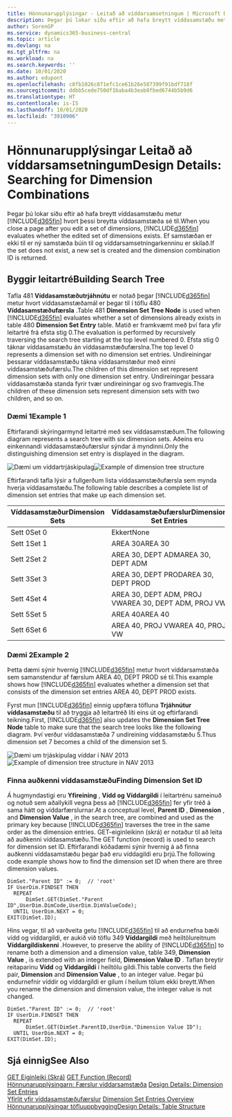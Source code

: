 ```yaml
---
title: Hönnunarupplýsingar - Leitað að víddarsamsetningum | Microsoft Docs
description: Þegar þú lokar síðu eftir að hafa breytt víddasamstæðu metur Business Central hvort þessi breytta víddasamstæða sé til. Ef samstæðan er ekki til er ný samstæða búin til og víddarsamsetningarkenninu er skilað.
author: SorenGP
ms.service: dynamics365-business-central
ms.topic: article
ms.devlang: na
ms.tgt_pltfrm: na
ms.workload: na
ms.search.keywords: ''
ms.date: 10/01/2020
ms.author: edupont
ms.openlocfilehash: c8fb1026c871efc1ce61b26e587399f91bdf718f
ms.sourcegitcommit: ddbb5cede750df1baba4b3eab8fbed6744b5b9d6
ms.translationtype: HT
ms.contentlocale: is-IS
ms.lasthandoff: 10/01/2020
ms.locfileid: "3910906"
---
```

# <a name="design-details-searching-for-dimension-combinations"></a><span data-ttu-id="90b21-104">Hönnunarupplýsingar Leitað að víddarsamsetningum</span><span class="sxs-lookup"><span data-stu-id="90b21-104">Design Details: Searching for Dimension Combinations</span></span>
<span data-ttu-id="90b21-105">Þegar þú lokar síðu eftir að hafa breytt víddasamstæðu metur [!INCLUDE[d365fin](includes/d365fin_md.md)] hvort þessi breytta víddasamstæða sé til.</span><span class="sxs-lookup"><span data-stu-id="90b21-105">When you close a page after you edit a set of dimensions, [!INCLUDE[d365fin](includes/d365fin_md.md)] evaluates whether the edited set of dimensions exists.</span></span> <span data-ttu-id="90b21-106">Ef samstæðan er ekki til er ný samstæða búin til og víddarsamsetningarkenninu er skilað.</span><span class="sxs-lookup"><span data-stu-id="90b21-106">If the set does not exist, a new set is created and the dimension combination ID is returned.</span></span>  

## <a name="building-search-tree"></a><span data-ttu-id="90b21-107">Byggir leitartré</span><span class="sxs-lookup"><span data-stu-id="90b21-107">Building Search Tree</span></span>  
 <span data-ttu-id="90b21-108">Tafla 481 **Víddasamstæðutrjáhnútu** er notað þegar [!INCLUDE[d365fin](includes/d365fin_md.md)] metur hvort víddasamstæðamál er þegar til í töflu 480 **Víddasamstæðufærsla** .</span><span class="sxs-lookup"><span data-stu-id="90b21-108">Table 481 **Dimension Set Tree Node** is used when [!INCLUDE[d365fin](includes/d365fin_md.md)] evaluates whether a set of dimensions already exists in table 480 **Dimension Set Entry** table.</span></span> <span data-ttu-id="90b21-109">Matið er framkvæmt með því fara yfir leitartré frá efsta stig 0.</span><span class="sxs-lookup"><span data-stu-id="90b21-109">The evaluation is performed by recursively traversing the search tree starting at the top level numbered 0.</span></span> <span data-ttu-id="90b21-110">Efsta stig 0 táknar víddasamstæðu án víddasamstæðufærslna.</span><span class="sxs-lookup"><span data-stu-id="90b21-110">The top level 0 represents a dimension set with no dimension set entries.</span></span> <span data-ttu-id="90b21-111">Undireiningar þessarar víddasamstæðu tákna víddasamstæður með einni víddasamstæðufærslu.</span><span class="sxs-lookup"><span data-stu-id="90b21-111">The children of this dimension set represent dimension sets with only one dimension set entry.</span></span> <span data-ttu-id="90b21-112">Undireiningar þessara víddasamstæða standa fyrir tvær undireiningar og svo framvegis.</span><span class="sxs-lookup"><span data-stu-id="90b21-112">The children of these dimension sets represent dimension sets with two children, and so on.</span></span>  

### <a name="example-1"></a><span data-ttu-id="90b21-113">Dæmi 1</span><span class="sxs-lookup"><span data-stu-id="90b21-113">Example 1</span></span>  
 <span data-ttu-id="90b21-114">Eftirfarandi skýringarmynd leitartré með sex víddasamstæðum.</span><span class="sxs-lookup"><span data-stu-id="90b21-114">The following diagram represents a search tree with six dimension sets.</span></span> <span data-ttu-id="90b21-115">Aðeins eru einkennandi víddasamstæðufærslur sýndar á myndinni.</span><span class="sxs-lookup"><span data-stu-id="90b21-115">Only the distinguishing dimension set entry is displayed in the diagram.</span></span>  

 <span data-ttu-id="90b21-116">![Dæmi um víddartrjáskipulag](media/nav2013_dimension_tree.png "Dæmi um trjáskipulag víddar")</span><span class="sxs-lookup"><span data-stu-id="90b21-116">![Example of dimension tree structure](media/nav2013_dimension_tree.png "Example of dimension tree structure")</span></span>  

 <span data-ttu-id="90b21-117">Eftirfarandi tafla lýsir a fullgerðum lista víddasamstæðufærsla sem mynda hverja víddasamstæðu.</span><span class="sxs-lookup"><span data-stu-id="90b21-117">The following table describes a complete list of dimension set entries that make up each dimension set.</span></span>  

|<span data-ttu-id="90b21-118">Víddasamstæður</span><span class="sxs-lookup"><span data-stu-id="90b21-118">Dimension Sets</span></span>|<span data-ttu-id="90b21-119">Víddasamstæðufærslur</span><span class="sxs-lookup"><span data-stu-id="90b21-119">Dimension Set Entries</span></span>|  
|--------------------|---------------------------|  
|<span data-ttu-id="90b21-120">Sett 0</span><span class="sxs-lookup"><span data-stu-id="90b21-120">Set 0</span></span>|<span data-ttu-id="90b21-121">Ekkert</span><span class="sxs-lookup"><span data-stu-id="90b21-121">None</span></span>|  
|<span data-ttu-id="90b21-122">Sett 1</span><span class="sxs-lookup"><span data-stu-id="90b21-122">Set 1</span></span>|<span data-ttu-id="90b21-123">AREA 30</span><span class="sxs-lookup"><span data-stu-id="90b21-123">AREA 30</span></span>|  
|<span data-ttu-id="90b21-124">Sett 2</span><span class="sxs-lookup"><span data-stu-id="90b21-124">Set 2</span></span>|<span data-ttu-id="90b21-125">AREA 30, DEPT ADM</span><span class="sxs-lookup"><span data-stu-id="90b21-125">AREA 30, DEPT ADM</span></span>|  
|<span data-ttu-id="90b21-126">Sett 3</span><span class="sxs-lookup"><span data-stu-id="90b21-126">Set 3</span></span>|<span data-ttu-id="90b21-127">AREA 30, DEPT PROD</span><span class="sxs-lookup"><span data-stu-id="90b21-127">AREA 30, DEPT PROD</span></span>|  
|<span data-ttu-id="90b21-128">Sett 4</span><span class="sxs-lookup"><span data-stu-id="90b21-128">Set 4</span></span>|<span data-ttu-id="90b21-129">AREA 30, DEPT ADM, PROJ VW</span><span class="sxs-lookup"><span data-stu-id="90b21-129">AREA 30, DEPT ADM, PROJ VW</span></span>|  
|<span data-ttu-id="90b21-130">Sett 5</span><span class="sxs-lookup"><span data-stu-id="90b21-130">Set 5</span></span>|<span data-ttu-id="90b21-131">AREA 40</span><span class="sxs-lookup"><span data-stu-id="90b21-131">AREA 40</span></span>|  
|<span data-ttu-id="90b21-132">Sett 6</span><span class="sxs-lookup"><span data-stu-id="90b21-132">Set 6</span></span>|<span data-ttu-id="90b21-133">AREA 40, PROJ VW</span><span class="sxs-lookup"><span data-stu-id="90b21-133">AREA 40, PROJ VW</span></span>|  

### <a name="example-2"></a><span data-ttu-id="90b21-134">Dæmi 2</span><span class="sxs-lookup"><span data-stu-id="90b21-134">Example 2</span></span>  
 <span data-ttu-id="90b21-135">Þetta dæmi sýnir hvernig [!INCLUDE[d365fin](includes/d365fin_md.md)] metur hvort víddarsamstæða sem samanstendur af færslum AREA 40, DEPT PROD sé til.</span><span class="sxs-lookup"><span data-stu-id="90b21-135">This example shows how [!INCLUDE[d365fin](includes/d365fin_md.md)] evaluates whether a dimension set that consists of the dimension set entries AREA 40, DEPT PROD exists.</span></span>  

 <span data-ttu-id="90b21-136">Fyrst mun [!INCLUDE[d365fin](includes/d365fin_md.md)] einnig uppfæra töfluna **Trjáhnútur víddasamstæðu** til að tryggja að leitartréð líti eins út og eftirfarandi teikning.</span><span class="sxs-lookup"><span data-stu-id="90b21-136">First, [!INCLUDE[d365fin](includes/d365fin_md.md)] also updates the **Dimension Set Tree Node** table to make sure that the search tree looks like the following diagram.</span></span> <span data-ttu-id="90b21-137">Því verður víddasamstæða 7 undireining víddasamstæðu 5.</span><span class="sxs-lookup"><span data-stu-id="90b21-137">Thus dimension set 7 becomes a child of the dimension set 5.</span></span>  

 <span data-ttu-id="90b21-138">![Dæmi um  trjáskipulag víddar í NAV 2013](media/nav2013_dimension_tree_example2.png "Dæmi um  trjáskipulag víddar í NAV 2013")</span><span class="sxs-lookup"><span data-stu-id="90b21-138">![Example of dimension tree structure in NAV 2013](media/nav2013_dimension_tree_example2.png "Example of dimension tree structure in NAV 2013")</span></span>  

### <a name="finding-dimension-set-id"></a><span data-ttu-id="90b21-139">Finna auðkenni víddasamstæðu</span><span class="sxs-lookup"><span data-stu-id="90b21-139">Finding Dimension Set ID</span></span>  
 <span data-ttu-id="90b21-140">Á hugmyndastigi eru **Yfireining** , **Vídd og** **Víddargildi** í leitartrénu sameinuð og notuð sem aðallykill vegna þess að [!INCLUDE[d365fin](includes/d365fin_md.md)] fer yfir tréð á sama hátt og víddarfærslurnar.</span><span class="sxs-lookup"><span data-stu-id="90b21-140">At a conceptual level, **Parent ID** , **Dimension** , and **Dimension Value** , in the search tree, are combined and used as the primary key because [!INCLUDE[d365fin](includes/d365fin_md.md)] traverses the tree in the same order as the dimension entries.</span></span> <span data-ttu-id="90b21-141">GET-eiginleikinn (skrá) er notaður til að leita að auðkenni víddasamstæðu.</span><span class="sxs-lookup"><span data-stu-id="90b21-141">The GET function (record) is used to search for dimension set ID.</span></span> <span data-ttu-id="90b21-142">Eftirfarandi kóðadæmi sýnir hvernig á að finna auðkenni víddasamstæðu þegar það eru víddagildi eru þrjú.</span><span class="sxs-lookup"><span data-stu-id="90b21-142">The following code example shows how to find the dimension set ID when there are three dimension values.</span></span>  

```  
DimSet."Parent ID" := 0;  // 'root'  
IF UserDim.FINDSET THEN  
  REPEAT  
      DimSet.GET(DimSet."Parent ID",UserDim.DimCode,UserDim.DimValueCode);  
  UNTIL UserDim.NEXT = 0;  
EXIT(DimSet.ID);  

```  

<span data-ttu-id="90b21-143">Hins vegar, til að varðveita getu [!INCLUDE[d365fin](includes/d365fin_md.md)] til að endurnefna bæði vídd og víddargildi, er aukið við töflu 349 **Víddargildi** með heiltölureitnum **Víddargildiskenni** .</span><span class="sxs-lookup"><span data-stu-id="90b21-143">However, to preserve the ability of [!INCLUDE[d365fin](includes/d365fin_md.md)] to rename both a dimension and a dimension value, table 349, **Dimension Value** , is extended with an integer field, **Dimension Value ID** .</span></span> <span data-ttu-id="90b21-144">Taflan breytir reitaparinu **Vídd** og **Víddargildi** í heiltölu gildi.</span><span class="sxs-lookup"><span data-stu-id="90b21-144">This table converts the field pair, **Dimension** and **Dimension Value** , to an integer value.</span></span> <span data-ttu-id="90b21-145">Þegar þú endurnefnir víddir og víddargildi er gilum í heilum tölum ekki breytt.</span><span class="sxs-lookup"><span data-stu-id="90b21-145">When you rename the dimension and dimension value, the integer value is not changed.</span></span>  

```  
DimSet."Parent ID" := 0;  // 'root'  
IF UserDim.FINDSET THEN  
  REPEAT  
      DimSet.GET(DimSet.ParentID,UserDim."Dimension Value ID");  
  UNTIL UserDim.NEXT = 0;  
EXIT(DimSet.ID);  

```  

## <a name="see-also"></a><span data-ttu-id="90b21-146">Sjá einnig</span><span class="sxs-lookup"><span data-stu-id="90b21-146">See Also</span></span>  
 <span data-ttu-id="90b21-147">[GET Eiginleiki (Skrá)](/dynamics-nav/GET-Function--Record-)  </span><span class="sxs-lookup"><span data-stu-id="90b21-147">[GET Function (Record)](/dynamics-nav/GET-Function--Record-)  </span></span>  
 <span data-ttu-id="90b21-148">[Hönnunarupplýsingarn: Færslur víddarsamstæða](design-details-dimension-set-entries.md) </span><span class="sxs-lookup"><span data-stu-id="90b21-148">[Design Details: Dimension Set Entries](design-details-dimension-set-entries.md) </span></span>  
 <span data-ttu-id="90b21-149">[Yfirlit yfir víddasamstæðufærslur](design-details-dimension-set-entries-overview.md) </span><span class="sxs-lookup"><span data-stu-id="90b21-149">[Dimension Set Entries Overview](design-details-dimension-set-entries-overview.md) </span></span>  
 [<span data-ttu-id="90b21-150">Hönnunarupplýsingar töfluuppbygging</span><span class="sxs-lookup"><span data-stu-id="90b21-150">Design Details: Table Structure</span></span>](design-details-table-structure.md)   
 
